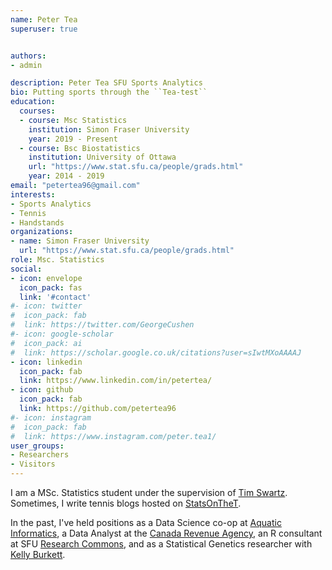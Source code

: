 ```yaml
---
name: Peter Tea
superuser: true


authors:
- admin

description: Peter Tea SFU Sports Analytics
bio: Putting sports through the ``Tea-test``
education:
  courses:
  - course: Msc Statistics
    institution: Simon Fraser University
    year: 2019 - Present
  - course: Bsc Biostatistics
    institution: University of Ottawa
    url: "https://www.stat.sfu.ca/people/grads.html"
    year: 2014 - 2019
email: "petertea96@gmail.com"
interests:
- Sports Analytics
- Tennis
- Handstands
organizations:
- name: Simon Fraser University
  url: "https://www.stat.sfu.ca/people/grads.html"
role: Msc. Statistics
social:
- icon: envelope
  icon_pack: fas
  link: '#contact'
#- icon: twitter
#  icon_pack: fab
#  link: https://twitter.com/GeorgeCushen
#- icon: google-scholar
#  icon_pack: ai
#  link: https://scholar.google.co.uk/citations?user=sIwtMXoAAAAJ
- icon: linkedin
  icon_pack: fab
  link: https://www.linkedin.com/in/petertea/
- icon: github
  icon_pack: fab
  link: https://github.com/petertea96
#- icon: instagram
#  icon_pack: fab
#  link: https://www.instagram.com/peter.tea1/
user_groups:
- Researchers
- Visitors
---
```



I am a MSc. Statistics student under the supervision of [Tim Swartz](http://people.stat.sfu.ca/~tim/). Sometimes, I write tennis blogs hosted on [StatsOnTheT](http://on-the-t.com/).


In the past, I've held positions as a Data Science co-op at [Aquatic Informatics](https://aquaticinformatics.com/), a Data Analyst at the [Canada Revenue Agency](https://www.canada.ca/en/revenue-agency.html),
an R consultant at SFU [Research Commons](https://www.lib.sfu.ca/about/branches-depts/rc), and as a Statistical Genetics researcher with [Kelly Burkett](https://mysite.science.uottawa.ca/kburkett/).
